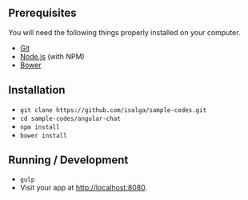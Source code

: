 ## Prerequisites

You will need the following things properly installed on your computer.

* [Git](http://git-scm.com/)
* [Node.js](http://nodejs.org/) (with NPM)
* [Bower](http://bower.io/)

## Installation

* `git clone https://github.com/isalga/sample-codes.git`
* `cd sample-codes/angular-chat`
* `npm install`
* `bower install`

## Running / Development

* `gulp`
* Visit your app at [http://localhost:8080](http://localhost:8080).